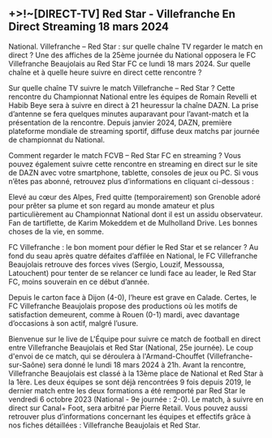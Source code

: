 <h2>+>!~[DIRECT-TV] Red Star - Villefranche En Direct Streaming 18 mars 2024</h2>

National. Villefranche – Red Star : sur quelle chaîne TV regarder le match en direct ?
Une des affiches de la 25ème journée du National opposera le FC Villefranche Beaujolais au Red Star FC ce lundi 18 mars 2024. Sur quelle chaîne et à quelle heure suivre en direct cette rencontre ?

Sur quelle chaîne TV suivre le match Villefranche – Red Star ?
Cette rencontre du Championnat National entre les équipes de Romain Revelli et Habib Beye sera à suivre en direct à 21 heuressur la chaîne DAZN. La prise d’antenne se fera quelques minutes auparavant pour l’avant-match et la présentation de la rencontre.
Depuis janvier 2024, DAZN, première plateforme mondiale de streaming sportif, diffuse deux matchs par journée de championnat du National.

Comment regarder le match FCVB – Red Star FC en streaming ?
Vous pouvez également suivre cette rencontre en streaming en direct sur le site de DAZN avec votre smartphone, tablette, consoles de jeux ou PC. Si vous n’êtes pas abonné, retrouvez plus d’informations en cliquant ci-dessous :

Elevé au cœur des Alpes, Fred quitte (temporairement) son Grenoble adoré pour prêter sa plume et son regard au monde amateur et plus particulièrement au Championnat National dont il est un assidu observateur. Fan de tartiflette, de Karim Mokeddem et de Mulholland Drive. Les bonnes choses de la vie, en somme.

FC Villefranche : le bon moment pour défier le Red Star et se relancer ?
Au fond du seau après quatre défaites d’affilée en National, le FC Villefranche Beaujolais retrouve des forces vives (Sergio, Louzif, Messoussa, Latouchent) pour tenter de se relancer ce lundi face au leader, le Red Star FC, moins souverain en ce début d’année.

Depuis le carton face à Dijon (4-0), l’heure est grave en Calade. Certes, le FC Villefranche Beaujolais propose des productions où les motifs de satisfaction demeurent, comme à Rouen (0-1) mardi, avec davantage d’occasions à son actif, malgré l’usure.

Bienvenue sur le live de L'Équipe pour suivre ce match de football en direct entre Villefranche Beaujolais et Red Star (National, 25e journée).
Le coup d'envoi de ce match, qui se déroulera à l'Armand-Chouffet (Villefranche-sur-Saône) sera donné le lundi 18 mars 2024 à 21h. Avant la rencontre, Villefranche Beaujolais est classé à la 13ème place de National et Red Star à la 1ère. Les deux équipes se sont déjà rencontrées 9 fois depuis 2019, le dernier match entre les deux formations a été remporté par Red Star le vendredi 6 octobre 2023 (National - 9e journée : 2-0).
Le match, à suivre en direct sur Canal+ Foot, sera arbitré par Pierre Retail.
Vous pouvez aussi retrouver plus d’informations concernant les équipes et effectifs grâce à nos fiches détaillées : Villefranche Beaujolais et Red Star.
